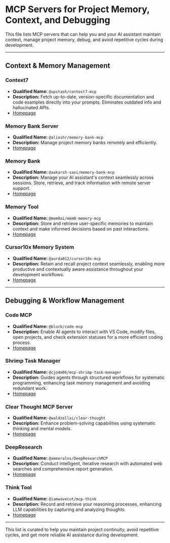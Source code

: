 # MCP Servers for Project Memory, Context, and Debugging

This file lists MCP servers that can help you and your AI assistant maintain context, manage project memory, debug, and avoid repetitive cycles during development.

---

## Context & Memory Management

### Context7
- **Qualified Name:** `@upstash/context7-mcp`
- **Description:** Fetch up-to-date, version-specific documentation and code examples directly into your prompts. Eliminates outdated info and hallucinated APIs.
- [Homepage](https://smithery.ai/server/@upstash/context7-mcp)

### Memory Bank Server
- **Qualified Name:** `@alioshr/memory-bank-mcp`
- **Description:** Manage project memory banks remotely and efficiently.
- [Homepage](https://smithery.ai/server/@alioshr/memory-bank-mcp)

### Memory Bank
- **Qualified Name:** `@aakarsh-sasi/memory-bank-mcp`
- **Description:** Manage your AI assistant's context seamlessly across sessions. Store, retrieve, and track information with remote server support.
- [Homepage](https://smithery.ai/server/@aakarsh-sasi/memory-bank-mcp)

### Memory Tool
- **Qualified Name:** `@mem0ai/mem0-memory-mcp`
- **Description:** Store and retrieve user-specific memories to maintain context and make informed decisions based on past interactions.
- [Homepage](https://smithery.ai/server/@mem0ai/mem0-memory-mcp)

### Cursor10x Memory System
- **Qualified Name:** `@aurda012/cursor10x-mcp`
- **Description:** Retain and recall project context seamlessly, enabling more productive and contextually aware assistance throughout your development workflows.
- [Homepage](https://smithery.ai/server/@aurda012/cursor10x-mcp)

---

## Debugging & Workflow Management

### Code MCP
- **Qualified Name:** `@block/code-mcp`
- **Description:** Enable AI agents to interact with VS Code, modify files, open projects, and check extension statuses for a more efficient coding process.
- [Homepage](https://smithery.ai/server/@block/code-mcp)

### Shrimp Task Manager
- **Qualified Name:** `@cjo4m06/mcp-shrimp-task-manager`
- **Description:** Guides agents through structured workflows for systematic programming, enhancing task memory management and avoiding redundant work.
- [Homepage](https://smithery.ai/server/@cjo4m06/mcp-shrimp-task-manager)

### Clear Thought MCP Server
- **Qualified Name:** `@waldzellai/clear-thought`
- **Description:** Enhance problem-solving capabilities using systematic thinking and mental models.
- [Homepage](https://smithery.ai/server/@waldzellai/clear-thought)

### DeepResearch
- **Qualified Name:** `@ameeralns/DeepResearchMCP`
- **Description:** Conduct intelligent, iterative research with automated web searches and comprehensive report generation.
- [Homepage](https://smithery.ai/server/@ameeralns/DeepResearchMCP)

### Think Tool
- **Qualified Name:** `@iamwavecut/mcp-think`
- **Description:** Record and retrieve your reasoning processes, enhancing LLM capabilities by capturing and analyzing thoughts.
- [Homepage](https://smithery.ai/server/@iamwavecut/mcp-think)

---

This list is curated to help you maintain project continuity, avoid repetitive cycles, and get more reliable AI assistance during development. 